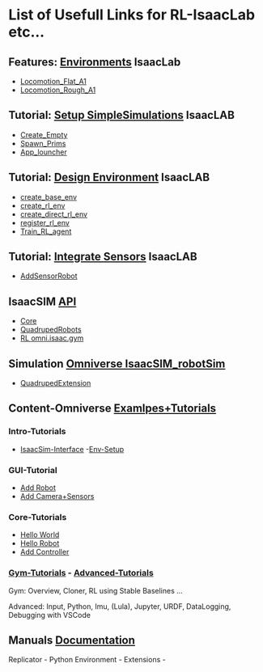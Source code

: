 # List of Usefull Links for RL-IsaacLab etc...

## Features: [Environments](https://isaac-sim.github.io/IsaacLab/source/features/environments.html) IsaacLab

- [Locomotion_Flat_A1](https://github.com/isaac-sim/IsaacLab/blob/main/source/extensions/omni.isaac.lab_tasks/omni/isaac/lab_tasks/manager_based/locomotion/velocity/config/unitree_a1/flat_env_cfg.py)
- [Locomotion_Rough_A1](https://github.com/isaac-sim/IsaacLab/blob/main/source/extensions/omni.isaac.lab_tasks/omni/isaac/lab_tasks/manager_based/locomotion/velocity/config/unitree_a1/rough_env_cfg.py)


## Tutorial: [Setup SimpleSimulations](https://isaac-sim.github.io/IsaacLab/source/tutorials/00_sim/index.html#setting-up-a-simple-simulation) IsaacLAB

- [Create_Empty](https://isaac-sim.github.io/IsaacLab/source/tutorials/00_sim/create_empty.html)
- [Spawn_Prims](https://isaac-sim.github.io/IsaacLab/source/tutorials/00_sim/spawn_prims.html)
- [App_louncher](https://isaac-sim.github.io/IsaacLab/source/tutorials/00_sim/launch_app.html)

## Tutorial: [Design Environment](https://isaac-sim.github.io/IsaacLab/source/tutorials/03_envs/index.html#designing-an-environment) IsaacLAB

 - [create_base_env](https://isaac-sim.github.io/IsaacLab/source/tutorials/03_envs/create_base_env.html)
 - [create_rl_env](https://isaac-sim.github.io/IsaacLab/source/tutorials/03_envs/create_rl_env.html)
 - [create_direct_rl_env](https://isaac-sim.github.io/IsaacLab/source/tutorials/03_envs/create_direct_rl_env.html)
 - [register_rl_env](https://isaac-sim.github.io/IsaacLab/source/tutorials/03_envs/register_rl_env_gym.html)
 - [Train_RL_agent](https://isaac-sim.github.io/IsaacLab/source/tutorials/03_envs/run_rl_training.html)

 ## Tutorial: [Integrate Sensors](https://isaac-sim.github.io/IsaacLab/source/tutorials/04_sensors/index.html) IsaacLAB
 - [AddSensorRobot](https://isaac-sim.github.io/IsaacLab/source/tutorials/04_sensors/add_sensors_on_robot.html)

 ## IsaacSIM [API](https://docs.omniverse.nvidia.com/py/isaacsim/index.html)
 - [Core](https://docs.omniverse.nvidia.com/py/isaacsim/source/extensions/omni.isaac.core/docs/index.html#core-omni-isaac-core)
 - [QuadrupedRobots](https://docs.omniverse.nvidia.com/py/isaacsim/source/extensions/omni.isaac.quadruped/docs/index.html)
 - [RL omni.isaac.gym](https://docs.omniverse.nvidia.com/py/isaacsim/source/extensions/omni.isaac.gym/docs/index.html#rl-omni-isaac-gym)

## Simulation  [Omniverse IsaacSIM_robotSim](https://docs.omniverse.nvidia.com/isaacsim/latest/features/robots_simulation/index.html)
 
 - [QuadrupedExtension](https://docs.omniverse.nvidia.com/isaacsim/latest/features/robots_simulation/ext_omni_isaac_quadruped.html)

## Content-Omniverse [Examlpes+Tutorials](https://omniverse-content-production.s3-us-west-2.amazonaws.com/Assets/Isaac/Documentation/Isaac-Sim-Docs_2022.2.0/app_isaacsim/app_isaacsim/overview.html#documentation-overview)
 
 ### Intro-Tutorials
 - [IsaacSim-Interface](https://omniverse-content-production.s3-us-west-2.amazonaws.com/Assets/Isaac/Documentation/Isaac-Sim-Docs_2022.2.0/app_isaacsim/app_isaacsim/tutorial_intro_interface.html)
-[Env-Setup](https://omniverse-content-production.s3-us-west-2.amazonaws.com/Assets/Isaac/Documentation/Isaac-Sim-Docs_2022.2.0/app_isaacsim/app_isaacsim/tutorial_intro_environment_setup.html)

 ### GUI-Tutorial
 - [Add Robot](https://omniverse-content-production.s3-us-west-2.amazonaws.com/Assets/Isaac/Documentation/Isaac-Sim-Docs_2022.2.0/app_isaacsim/app_isaacsim/tutorial_gui_simple_robot.html)
 - [Add Camera+Sensors](https://omniverse-content-production.s3-us-west-2.amazonaws.com/Assets/Isaac/Documentation/Isaac-Sim-Docs_2022.2.0/app_isaacsim/app_isaacsim/tutorial_gui_camera_sensors.html)

 ### Core-Tutorials
 - [Hello World](https://omniverse-content-production.s3-us-west-2.amazonaws.com/Assets/Isaac/Documentation/Isaac-Sim-Docs_2022.2.0/app_isaacsim/app_isaacsim/tutorial_core_hello_world.html)
 - [Hello Robot](https://omniverse-content-production.s3-us-west-2.amazonaws.com/Assets/Isaac/Documentation/Isaac-Sim-Docs_2022.2.0/app_isaacsim/app_isaacsim/tutorial_core_hello_robot.html)
 - [Add Controller](https://omniverse-content-production.s3-us-west-2.amazonaws.com/Assets/Isaac/Documentation/Isaac-Sim-Docs_2022.2.0/app_isaacsim/app_isaacsim/tutorial_core_adding_controller.html)
 
 ### [Gym-Tutorials](https://omniverse-content-production.s3-us-west-2.amazonaws.com/Assets/Isaac/Documentation/Isaac-Sim-Docs_2022.2.0/app_isaacsim/app_isaacsim/tutorial_gym_isaac_gym.html) - [Advanced-Tutorials](https://omniverse-content-production.s3-us-west-2.amazonaws.com/Assets/Isaac/Documentation/Isaac-Sim-Docs_2022.2.0/app_isaacsim/app_isaacsim/tutorial_advanced_input_devices.html#isaac-sim-app-tutorial-advanced-input-devices)

 Gym: Overview, Cloner, RL using Stable Baselines ...

 Advanced: Input, Python, Imu, (Lula), Jupyter, URDF, DataLogging, Debugging with VSCode

## Manuals [Documentation](https://omniverse-content-production.s3-us-west-2.amazonaws.com/Assets/Isaac/Documentation/Isaac-Sim-Docs_2022.2.0/app_isaacsim/app_isaacsim/overview.html#manuals)
Replicator - Python Environment - Extensions -  